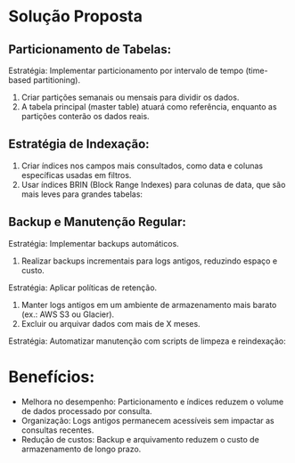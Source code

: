 # Solução Proposta

## Particionamento de Tabelas:

Estratégia: Implementar particionamento por intervalo de tempo (time-based partitioning).
1. Criar partições semanais ou mensais para dividir os dados.
2. A tabela principal (master table) atuará como referência, enquanto as partições conterão os dados reais.

## Estratégia de Indexação:

1. Criar índices nos campos mais consultados, como data e colunas específicas usadas em filtros.
2. Usar índices BRIN (Block Range Indexes) para colunas de data, que são mais leves para grandes tabelas:


## Backup e Manutenção Regular:
Estratégia: Implementar backups automáticos.
1. Realizar backups incrementais para logs antigos, reduzindo espaço e custo.

Estratégia: Aplicar políticas de retenção.
1. Manter logs antigos em um ambiente de armazenamento mais barato (ex.: AWS S3 ou Glacier).
2. Excluir ou arquivar dados com mais de X meses.

Estratégia: Automatizar manutenção com scripts de limpeza e reindexação:

# Benefícios:
- Melhora no desempenho: Particionamento e índices reduzem o volume de dados processado por consulta.
- Organização: Logs antigos permanecem acessíveis sem impactar as consultas recentes.
- Redução de custos: Backup e arquivamento reduzem o custo de armazenamento de longo prazo.
